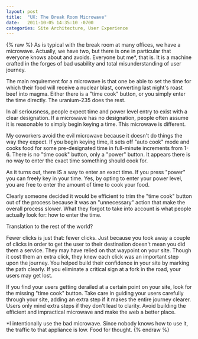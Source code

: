 ```yaml
---
layout: post
title:  "UX: The Break Room Microwave"
date:   2011-10-05 14:35:10 -0700
categories: Site Architecture, User Experience
---
```

{% raw %}
As is typical with the break room at many offices, we have a microwave.  Actually, we have two, but there is one in particular that everyone knows about and avoids.  Everyone but me*, that is.  It is a machine crafted in the forges of bad usability and total misunderstanding of user journey.

The main requirement for a microwave is that one be able to set the time for which their food will receive a nuclear blast, converting last night's roast beef into magma.  Either there is a "time cook" button, or you simply enter the time directly.  The uranium-235 does the rest.<!--more-->

In all seriousness, people expect time and power level entry to exist with a clear designation.  If a microwave has no designation, people often assume it is reasonable to simply begin keying a time.  This microwave is different.

My coworkers avoid the evil microwave because it doesn't do things the way they expect.  If you begin keying time, it sets off "auto cook" mode and cooks food for some pre-designated time in full-minute increments from 1-6.  There is no "time cook" button, only a "power" button.  It appears there is no way to enter the exact time something should cook for.

As it turns out, there IS a way to enter an exact time.  If you press "power" you can freely key in your time.  Yes, by opting to enter your power level, you are free to enter the amount of time to cook your food.

Clearly someone decided it would be efficient to trim the "time cook" button out of the process because it was an "unnecessary" action that make the overall process slower.  What they forgot to take into account is what people actually look for: how to enter the time.

Translation to the rest of the world?

Fewer clicks is just that: fewer clicks.  Just because you took away a couple of clicks in order to get the user to their destination doesn't mean you did them a service.  They may have relied on that waypoint on your site.  Though it cost them an extra click, they knew each click was an important step upon the journey.  You helped build their confidence in your site by marking the path clearly.  If you eliminate a critical sign at a fork in the road, your users may get lost.

If you find your users getting derailed at a certain point on your site, look for the missing "time cook" button.  Take care in guiding your users carefully through your site, adding an extra step if it makes the entire journey clearer.  Users only mind extra steps if they don't lead to clarity. Avoid building the efficient and impractical microwave and make the web a better place.

*I intentionally use the bad microwave. Since nobody knows how to use it, the traffic to that appliance is low. Food for thought.
{% endraw %}
    